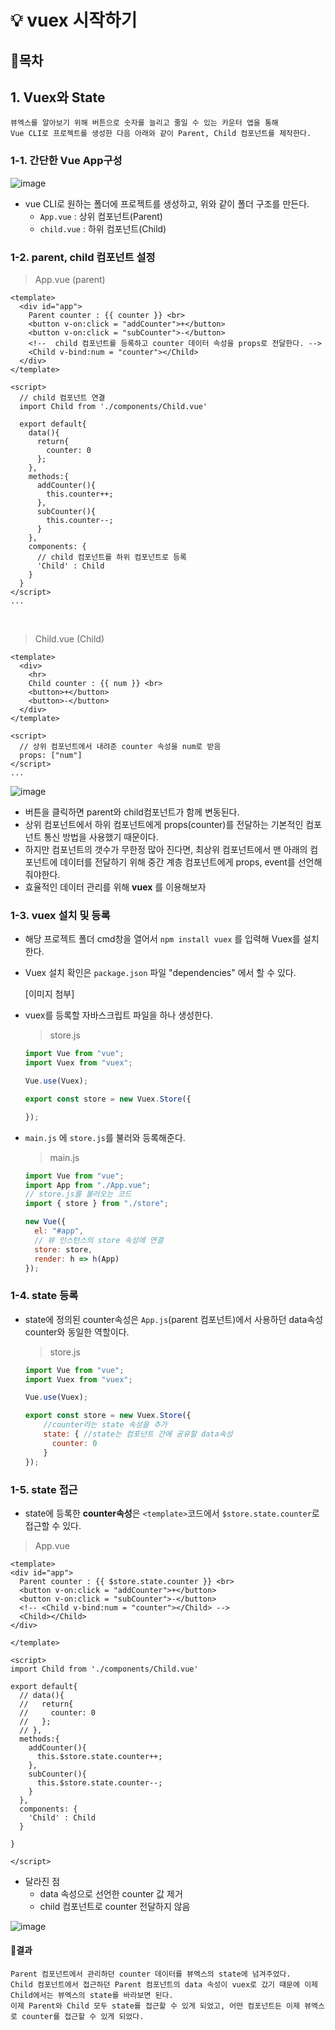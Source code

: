 # 💡 vuex 시작하기

## 📝목차


## 1. Vuex와 State
    뷰엑스를 알아보기 위해 버튼으로 숫자를 늘리고 줄일 수 있는 카운터 앱을 통해 
    Vue CLI로 프로젝트를 생성한 다음 아래와 같이 Parent, Child 컴포넌트를 제작한다. 

### 1-1. 간단한 Vue App구성
![image](img/vuex01.PNG)

- vue CLI로 원하는 폴더에 프로젝트를 생성하고, 위와 같이 폴더 구조를 만든다.
  - ```App.vue``` : 상위 컴포넌트(Parent)
  - ```child.vue``` : 하위 컴포넌트(Child)

### 1-2. parent, child 컴포넌트 설정
> App.vue (parent)
```vue
<template>
  <div id="app">
    Parent counter : {{ counter }} <br>
    <button v-on:click = "addCounter">+</button>
    <button v-on:click = "subCounter">-</button>
    <!--  child 컴포넌트를 등록하고 counter 데이터 속성을 props로 전달한다. -->
    <Child v-bind:num = "counter"></Child>
  </div>
</template>

<script>
  // child 컴포넌트 연결
  import Child from './components/Child.vue'

  export default{
    data(){
      return{
        counter: 0
      };
    },
    methods:{
      addCounter(){
        this.counter++;
      },
      subCounter(){
        this.counter--;
      }
    }, 
    components: {
      // child 컴포넌트를 하위 컴포넌트로 등록
      'Child' : Child
    }
  }
</script>
...
```

<br>

> Child.vue (Child)
```vue
<template>
  <div>
    <hr>
    Child counter : {{ num }} <br>
    <button>+</button>
    <button>-</button>
  </div>
</template>

<script>
  // 상위 컴포넌트에서 내려준 counter 속성을 num로 받음
  props: ["num"]
</script>
...
```
![image](img/vuex02-1.gif)

- 버튼을 클릭하면 parent와 child컴포넌트가 함께 변동된다.
- 상위 컴포넌트에서 하위 컴포넌트에게 props(counter)를 전달하는 기본적인 컴포넌트 통신 방법을 사용했기 때문이다.
- 하지만 컴포넌트의 갯수가 무한정 많아 진다면, 최상위 컴포넌트에서 맨 아래의 컴포넌트에 데이터를 전달하기 위해 중간 계층 컴포넌트에게 props, event를 선언해줘야한다.
- 효율적인 데이터 관리를 위해 **vuex** 를 이용해보자 


### 1-3. vuex 설치 및 등록
- 해당 프로젝트 폴더 cmd창을 열어서 ``` npm install vuex ``` 를 입력해 Vuex를 설치한다.
- Vuex 설치 확인은 ```package.json``` 파일 "dependencies" 에서 할 수 있다.

  [이미지 첨부] 

- vuex를 등록할 자바스크립트 파일을 하나 생성한다.
  > store.js
  ```javascript
  import Vue from "vue";
  import Vuex from "vuex";

  Vue.use(Vuex);

  export const store = new Vuex.Store({

  });
  ```
- ```main.js``` 에 ```store.js```를 불러와 등록해준다.
  > main.js
  ```javascript
  import Vue from "vue";
  import App from "./App.vue";
  // store.js를 불러오는 코드
  import { store } from "./store";

  new Vue({
    el: "#app",
    // 뷰 인스턴스의 store 속성에 연결
    store: store,
    render: h => h(App)
  });
  ```
  
### 1-4. state 등록
- state에 정의된 counter속성은 ```App.js```(parent 컴포넌트)에서 사용하던 data속성 counter와 동일한 역할이다.

  > store.js
  ```javascript
  import Vue from "vue";
  import Vuex from "vuex";

  Vue.use(Vuex);

  export const store = new Vuex.Store({
      //counter라는 state 속성을 추가
      state: { //state는 컴포넌트 간에 공유할 data속성
        counter: 0
      }
  });
  ```
### 1-5. state 접근
- state에 등록한 **counter속성**은 ```<template>```코드에서  ```$store.state.counter```로 접근할 수 있다.

> App.vue
```vue
<template>
<div id="app">
  Parent counter : {{ $store.state.counter }} <br>
  <button v-on:click = "addCounter">+</button>
  <button v-on:click = "subCounter">-</button>
  <!-- <Child v-bind:num = "counter"></Child> -->
  <Child></Child>
</div>

</template>

<script>
import Child from './components/Child.vue'

export default{
  // data(){
  //   return{
  //     counter: 0
  //   };
  // },
  methods:{
    addCounter(){
      this.$store.state.counter++;
    },
    subCounter(){
      this.$store.state.counter--;
    }
  }, 
  components: {
    'Child' : Child
  }

}

</script>
```

- 달라진 점
  - data 속성으로 선언한 counter 값 제거 
  - child 컴포넌트로 counter 전달하지 않음

![image](img/vuex04.png)

#### 📌결과
    Parent 컴포넌트에서 관리하던 counter 데이터를 뷰엑스의 state에 넘겨주었다.
    Child 컴포넌트에서 접근하던 Parent 컴포넌트의 data 속성이 vuex로 갔기 때문에 이제 Child에서는 뷰엑스의 state를 바라보면 된다. 
    이제 Parent와 Child 모두 state를 접근할 수 있게 되었고, 어떤 컴포넌트든 이제 뷰엑스로 counter를 접근할 수 있게 되었다.
















